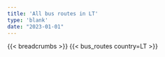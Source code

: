 ```yaml
---
title: 'All bus routes in LT'
type: 'blank'
date: "2023-01-01"
---
```


{{< breadcrumbs >}}
{{< bus_routes country=LT >}}

